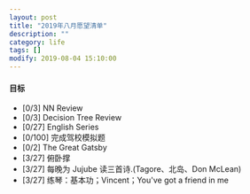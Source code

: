 ```yaml
---
layout: post
title: "2019年八月愿望清单"
description: ""
category: life
tags: []
modify: 2019-08-04 15:10:00
---
```



#### 目标

+ [0/3] NN Review
+ [0/3] Decision Tree Review
+ [0/27] English Series
+ [0/100] 完成驾校模拟题
+ [0/2] The Great Gatsby
+ [3/27] 俯卧撑
+ [3/27] 每晚为 Jujube 读三首诗.(Tagore、北岛、Don McLean)
+ [3/27] 练琴：基本功；Vincent；You've got a friend in me
